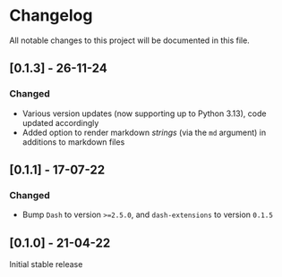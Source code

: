 # Changelog

All notable changes to this project will be documented in this file.

## [0.1.3] - 26-11-24

### Changed

- Various version updates (now supporting up to Python 3.13), code updated accordingly
- Added option to render markdown *strings* (via the `md` argument) in additions to markdown files

## [0.1.1] - 17-07-22

### Changed

- Bump `Dash` to version `>=2.5.0`, and `dash-extensions` to version `0.1.5`

## [0.1.0] - 21-04-22

Initial stable release  